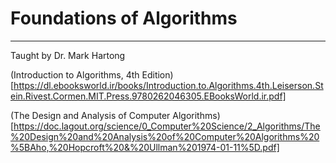 # Foundations of Algorithms
---

Taught by Dr. Mark Hartong

(Introduction to Algorithms, 4th Edition) [https://dl.ebooksworld.ir/books/Introduction.to.Algorithms.4th.Leiserson.Stein.Rivest.Cormen.MIT.Press.9780262046305.EBooksWorld.ir.pdf]

(The Design and Analysis of Computer Algorithms) [https://doc.lagout.org/science/0_Computer%20Science/2_Algorithms/The%20Design%20and%20Analysis%20of%20Computer%20Algorithms%20%5BAho,%20Hopcroft%20&%20Ullman%201974-01-11%5D.pdf]